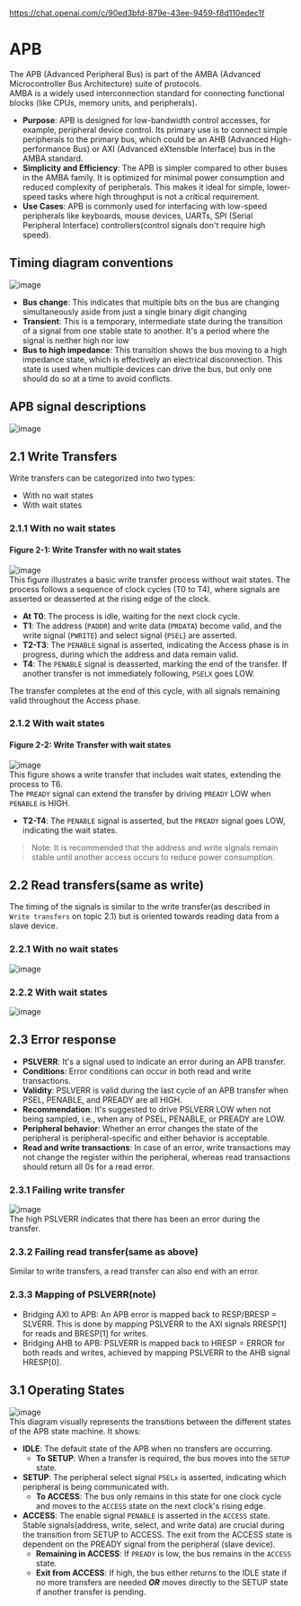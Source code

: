 https://chat.openai.com/c/90ed3bfd-879e-43ee-9459-f8d110edec1f
# APB
The APB (Advanced Peripheral Bus) is part of the AMBA (Advanced Microcontroller Bus Architecture) suite of protocols.<br>
AMBA is a widely used interconnection standard for connecting functional blocks (like CPUs, memory units, and peripherals).
- **Purpose**: APB is designed for low-bandwidth control accesses, for example, peripheral device control. Its primary use is to connect simple peripherals to the primary bus, which could be an AHB (Advanced High-performance Bus) or AXI (Advanced eXtensible Interface) bus in the AMBA standard.
- **Simplicity and Efficiency**: The APB is simpler compared to other buses in the AMBA family. It is optimized for minimal power consumption and reduced complexity of peripherals. This makes it ideal for simple, lower-speed tasks where high throughput is not a critical requirement.
- **Use Cases**: APB is commonly used for interfacing with low-speed peripherals like keyboards, mouse devices, UARTs, SPI (Serial Peripheral Interface) controllers(control signals don't require high speed).

## Timing diagram conventions
![image](https://github.com/vacu9708/Embedded-system/assets/67142421/3790f151-9edd-4f73-bfe7-688a5ebd81aa)<br>
- **Bus change**: This indicates that multiple bits on the bus are changing simultaneously aside from just a single binary digit changing
- **Transient**: This is a temporary, intermediate state during the transition of a signal from one stable state to another. It's a period where the signal is neither high nor low
- **Bus to high impedance**: This transition shows the bus moving to a high impedance state, which is effectively an electrical disconnection. This state is used when multiple devices can drive the bus, but only one should do so at a time to avoid conflicts.

## APB signal descriptions
![image](https://github.com/vacu9708/Embedded-system/assets/67142421/8f10bae0-5a3f-402f-ad1c-8222b0c96050)

## 2.1 Write Transfers
Write transfers can be categorized into two types:
- With no wait states
- With wait states

### 2.1.1 With no wait states
#### Figure 2-1: Write Transfer with no wait states
![image](https://github.com/vacu9708/Embedded-system/assets/67142421/2551b682-e344-436e-88f2-accb65248134)<br>
This figure illustrates a basic write transfer process without wait states. The process follows a sequence of clock cycles (T0 to T4), where signals are asserted or deasserted at the rising edge of the clock.
- **At T0**: The process is idle, waiting for the next clock cycle.
- **T1**: The address (`PADDR`) and write data (`PRDATA`) become valid, and the write signal (`PWRITE`) and select signal (`PSEL`) are asserted.
- **T2-T3**: The `PENABLE` signal is asserted, indicating the Access phase is in progress, during which the address and data remain valid.
- **T4**: The `PENABLE` signal is deasserted, marking the end of the transfer. If another transfer is not immediately following, `PSELX` goes LOW.

The transfer completes at the end of this cycle, with all signals remaining valid throughout the Access phase.

### 2.1.2 With wait states
#### Figure 2-2: Write Transfer with wait states
![image](https://github.com/vacu9708/Embedded-system/assets/67142421/c505560d-11bf-4bd2-a303-0040d8cc97d5)<br>
This figure shows a write transfer that includes wait states, extending the process to T6.<br>
The `PREADY` signal can extend the transfer by driving `PREADY` LOW when `PENABLE` is HIGH.
- **T2-T4**: The `PENABLE` signal is asserted, but the `PREADY` signal goes LOW, indicating the wait states.

>Note: It is recommended that the address and write signals remain stable until another access occurs to reduce power consumption.

## 2.2 Read transfers(same as write)
The timing of the signals is similar to the write transfer(as described in `Write transfers` on topic 2.1) but is oriented towards reading data from a slave device.
### 2.2.1 With no wait states
![image](https://github.com/vacu9708/Embedded-system/assets/67142421/5ddc5641-77af-494e-ba1b-7315073f7307)
### 2.2.2 With wait states
![image](https://github.com/vacu9708/Embedded-system/assets/67142421/e4b9f09d-0550-4c3a-8858-034f94e38023)

## 2.3 Error response
- **PSLVERR**: It's a signal used to indicate an error during an APB transfer.
- **Conditions**: Error conditions can occur in both read and write transactions.
- **Validity**: PSLVERR is valid during the last cycle of an APB transfer when PSEL, PENABLE, and PREADY are all HIGH.
- **Recommendation**: It's suggested to drive PSLVERR LOW when not being sampled, i.e., when any of PSEL, PENABLE, or PREADY are LOW.
- **Peripheral behavior**: Whether an error changes the state of the peripheral is peripheral-specific and either behavior is acceptable.
- **Read and write transactions**: In case of an error, write transactions may not change the register within the peripheral, whereas read transactions should return all 0s for a read error.
### 2.3.1 Failing write transfer
![image](https://github.com/vacu9708/Embedded-system/assets/67142421/4b734167-271d-4d3d-8447-a94ecc903bbb)<br>
The high PSLVERR indicates that there has been an error during the transfer.
### 2.3.2 Failing read transfer(same as above)
Similar to write transfers, a read transfer can also end with an error.
### 2.3.3 Mapping of PSLVERR(note)
- Bridging AXI to APB: An APB error is mapped back to RESP/BRESP = SLVERR. This is done by mapping PSLVERR to the AXI signals RRESP[1] for reads and BRESP[1] for writes.
- Bridging AHB to APB: PSLVERR is mapped back to HRESP = ERROR for both reads and writes, achieved by mapping PSLVERR to the AHB signal HRESP[0].

## 3.1 Operating States
![image](https://github.com/vacu9708/Embedded-system/assets/67142421/a8460f1a-998f-4c12-9ad0-cbcc1003104d)<br>
This diagram visually represents the transitions between the different states of the APB state machine. It shows:
- **IDLE**: The default state of the APB when no transfers are occurring.
  - **To SETUP**: When a transfer is required, the bus moves into the `SETUP` state.
- **SETUP**: The peripheral select signal `PSELx` is asserted, indicating which peripheral is being communicated with.
  - **To ACCESS**: The bus only remains in this state for one clock cycle and moves to the `ACCESS` state on the next clock's rising edge.
- **ACCESS**: The enable signal `PENABLE` is asserted in the `ACCESS` state. Stable signals(address, write, select, and write data) are crucial during the transition from SETUP to ACCESS. The exit from the ACCESS state is dependent on the PREADY signal from the peripheral (slave device).
  - **Remaining in ACCESS**: If `PREADY` is low, the bus remains in the `ACCESS` state.
  - **Exit from ACCESS**: If high, the bus either returns to the IDLE state if no more transfers are needed ***OR*** moves directly to the SETUP state if another transfer is pending.
